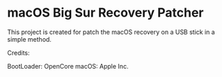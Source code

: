 # macOS Big Sur Recovery Patcher
 
This project is created for patch the macOS recovery on a USB stick in a simple method. 

Credits:

BootLoader: OpenCore
macOS: Apple Inc.
